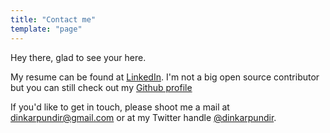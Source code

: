 ```yaml
---
title: "Contact me"
template: "page"
---
```


Hey there, glad to see your here.

My resume can be found at [LinkedIn](https://linkedin.com/in/dinkar-pundir). I'm not a big open source contributor but you can still check out my [Github profile](https://github.com/dinkar)

If you'd like to get in touch, please shoot me a mail at [dinkarpundir@gmail.com](mailto:dinkarpundir@gmail.com) or at my Twitter handle [@dinkarpundir](https://twitter.com/dinkarpundir).